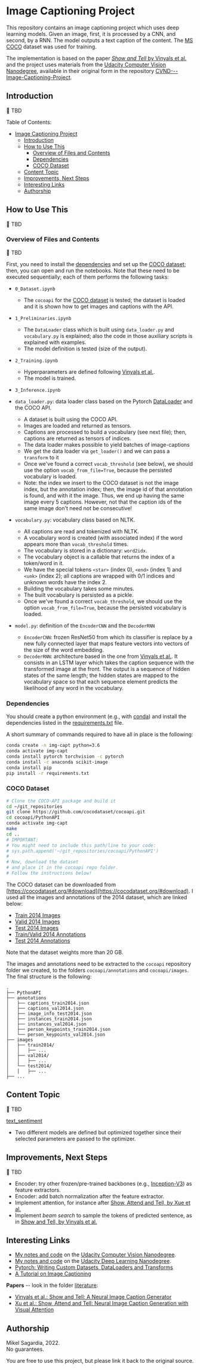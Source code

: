 # Image Captioning Project

This repository contains an image captioning project which uses deep learning models. Given an image, first, it is processed by a CNN, and second, by a RNN. The model outputs a text caption of the content. The [MS COCO](https://cocodataset.org/#home) dataset was used for training.

The implementation is based on the paper [*Show and Tell* by Vinyals et al.](https://arxiv.org/abs/1411.4555) and the project uses materials from the [Udacity Computer Vision Nanodegree](https://www.udacity.com/course/computer-vision-nanodegree--nd891), available in their original form in the repository [CVND---Image-Captioning-Project](https://github.com/udacity/CVND---Image-Captioning-Project).


## Introduction

:construction: TBD

Table of Contents:

- [Image Captioning Project](#image-captioning-project)
  - [Introduction](#introduction)
  - [How to Use This](#how-to-use-this)
    - [Overview of Files and Contents](#overview-of-files-and-contents)
    - [Dependencies](#dependencies)
    - [COCO Dataset](#coco-dataset)
  - [Content Topic](#content-topic)
  - [Improvements, Next Steps](#improvements-next-steps)
  - [Interesting Links](#interesting-links)
  - [Authorship](#authorship)

## How to Use This

:construction: TBD

### Overview of Files and Contents

:construction: TBD

First, you need to install the [dependencies](#dependencies) and set up the [COCO dataset](#coco-dataset); then, you can open and run the notebooks. Note that these need to be executed sequentially; each of them performs the following tasks:

- `0_Dataset.ipynb`
  - The `cocoapi` for the [COCO dataset](#coco-dataset) is tested; the dataset is loaded and it is shown how to get images and captions with the API.
- `1_Preliminaries.ipynb`
  - The `DataLoader` class which is built using `data_loader.py` and `vocabulary.py` is explained; also the code in those auxiliary scripts is explained with examples.
  - The model definition is tested (size of the output).
- `2_Training.ipynb`
  - Hyperparameters are defined following [Vinyals et al.](https://arxiv.org/abs/1411.4555).
  - The model is trained.
- `3_Inference.ipynb`

- `data_loader.py`: data loader class based on the Pytorch [DataLoader](https://pytorch.org/docs/master/data.html#torch.utils.data.DataLoader) and the COCO API.
  - A dataset is built using the COCO API.
  - Images are loaded and returned as tensors.
  - Captions are processed to build a vocabulary (see next file); then, captions are returned as tensors of indices.
  - The data loader makes possible to yield batches of image-captions
  - We get the data loader via `get_loader()` and we can pass a `transform` to it
  - Once we've found a correct `vocab_threshold` (see below), we should use the option `vocab_from_file=True`, because the persisted vocabulary is loaded.
  - Note: the index we insert to the COCO dataset is not the image index, but the annotation index; then, the image id of that annotation is found, and with it the image. Thus, we end up having the same image every 5 captions. However, not that the caption ids of the same image don't need not be consecutive!
- `vocabulary.py`: vocabulary class based on NLTK.
  - All captions are read and tokenized with NLTK.
  - A vocabulary word is created (with associated index) if the word appears more than `vocab_threshold` times.
  - The vocabulary is stored in a dictionary: `word2idx`.
  - The vocabulary object is a callable that returns the index of a token/word in it.
  - We have the special tokens `<star>` (index 0), `<end>` (index 1) and `<unk>` (index 2); all captions are wrapped with 0/1 indices and unknown words have the index 2.
  - Building the vocabulary takes some minutes.
  - The built vocabulary is persisted as a pickle.
  - Once we've found a correct `vocab_threshold`, we should use the option `vocab_from_file=True`, because the persisted vocabulary is loaded.

- `model.py`: definition of the `EncoderCNN` and the `DecoderRNN`
  - `EncoderCNN`: frozen ResNet50 from which its classifier is replace by a new fully connected layer that maps feature vectors into vectors of the size of the word embedding.
  - `DecoderRNN`: architecture based in the one from [Vinyals et al.](https://arxiv.org/abs/1411.4555). It consists in an LSTM layer which takes the caption sequence with the transformed image at the front. The output is a sequence of hidden states of the same length; the hidden states are mapped to the vocabulary space so that each sequence element predicts the likelihood of any word in the vocabulary.



### Dependencies

You should create a python environment (e.g., with [conda](https://docs.conda.io/en/latest/)) and install the dependencies listed in the [requirements.txt](requirements.txt) file.

A short summary of commands required to have all in place is the following:

```bash
conda create -n img-capt python=3.6
conda activate img-capt
conda install pytorch torchvision -c pytorch
conda install -c anaconda scikit-image
conda install pip
pip install -r requirements.txt
```

### COCO Dataset

```bash
# Clone the COCO-API package and build it
cd ~/git_repositories
git clone https://github.com/cocodataset/cocoapi.git  
cd cocoapi/PythonAPI
conda activate img-capt
make 
cd ..
# IMPORTANT:
# You might need to include this path/line to your code:
# sys.path.append('~/git_repositories/cocoapi/PythonAPI')
#
# Now, download the dataset
# and place it in the cocoapi repo folder. 
# Follow the instructions below!
```

The COCO dataset can be downloaded from [https://cocodataset.org/#download](https://cocodataset.org/#download). I used all the images and annotations of the 2014 dataset, which are linked below:

- [Train 2014 Images](http://images.cocodataset.org/zips/train2014.zip)
- [Valid 2014 Images](http://images.cocodataset.org/zips/val2014.zip)
- [Test 2014 Images](http://images.cocodataset.org/zips/test2014.zip)
- [Train/Valid 2014 Annotations](http://images.cocodataset.org/annotations/annotations_trainval2014.zip)
- [Test 2014 Annotations](http://images.cocodataset.org/annotations/image_info_test2014.zip)

Note that the dataset weights more than 20 GB.

The images and annotations need to be extracted to the `cocoapi` repository folder we created, to the folders `cocoapi/annotations` and `cocoapi/images`. The final structure is the following:

```
.
├── PythonAPI
├── annotations
│   ├── captions_train2014.json
│   ├── captions_val2014.json
│   ├── image_info_test2014.json
│   ├── instances_train2014.json
│   ├── instances_val2014.json
│   ├── person_keypoints_train2014.json
│   └── person_keypoints_val2014.json
├── images
│   ├── train2014/
│   │   ├── ...
│   ├── val2014/
│   │   ├── ...
│   └── test2014/
│   │   ├── ...
├── ...
```

## Content Topic

:construction: TBD

[text_sentiment](https://github.com/mxagar/text_sentiment)

- Two different models are defined but optimized together since their selected parameters are passed to the optimizer.

## Improvements, Next Steps

:construction: TBD

- Encoder: try other frozen/pre-trained backbones (e.g., [Inception-V3](https://pytorch.org/hub/pytorch_vision_inception_v3/)) as feature extractors.
- Encoder: add batch normalization after the feature extractor.
- Implement attention, for instance after [Show, Attend and Tell, by Xue et al.](https://arxiv.org/abs/1502.03044)
- Implement *beam search* to sample the tokens of predicted sentence, as in [Show and Tell, by Vinyals et al.](https://arxiv.org/abs/1411.4555)

## Interesting Links

- [My notes and code](https://github.com/mxagar/computer_vision_udacity) on the [Udacity Computer Vision Nanodegree](https://www.udacity.com/course/computer-vision-nanodegree--nd891).
- [My notes and code](https://github.com/mxagar/deep_learning_udacity) on the [Udacity Deep Learning Nanodegree](https://www.udacity.com/course/deep-learning-nanodegree--nd101).
- [Pytorch: Writing Custom Datasets, DataLoaders and Transforms](https://pytorch.org/tutorials/beginner/data_loading_tutorial.html)
- [A Tutorial on Image Captioning](https://github.com/sgrvinod/a-PyTorch-Tutorial-to-Image-Captioning)

**Papers** -- look in the folder [literature](literature/literature.txt):

- [Vinyals et al.: Show and Tell: A Neural Image Caption Generator](https://arxiv.org/abs/1411.4555)
- [Xu et al.: Show, Attend and Tell: Neural Image Caption Generation with Visual Attention](https://arxiv.org/abs/1502.03044)

## Authorship

Mikel Sagardia, 2022.  
No guarantees.

You are free to use this project, but please link it back to the original source.